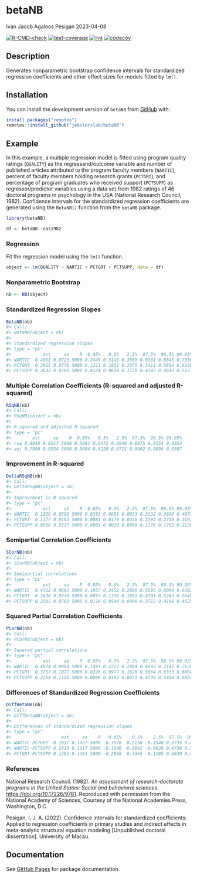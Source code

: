 betaNB
================
Ivan Jacob Agaloos Pesigan
2023-04-08

<!-- README.md is generated from README.Rmd. Please edit that file -->
<!-- badges: start -->

[![R-CMD-check](https://github.com/jeksterslab/betaNB/workflows/R-CMD-check/badge.svg)](https://github.com/jeksterslab/betaNB/actions)
[![test-coverage](https://github.com/jeksterslab/betaNB/actions/workflows/test-coverage.yaml/badge.svg)](https://github.com/jeksterslab/betaNB/actions/workflows/test-coverage.yaml)
[![lint](https://github.com/jeksterslab/betaNB/actions/workflows/lint.yaml/badge.svg)](https://github.com/jeksterslab/betaNB/actions/workflows/lint.yaml)
[![codecov](https://codecov.io/gh/jeksterslab/betaNB/branch/main/graph/badge.svg?token=KVLUET3DJ6)](https://codecov.io/gh/jeksterslab/betaNB)
<!-- badges: end -->

## Description

Generates nonparametric bootstrap confidence intervals for standardized
regression coefficients and other effect sizes for models fitted by
`lm()`.

## Installation

<!--
You can install the CRAN release of `betaNB` with:

```r
install.packages("betaNB")
```
-->

You can install the development version of `betaNB` from
[GitHub](https://github.com/jeksterslab/betaNB) with:

``` r
install.packages("remotes")
remotes::install_github("jeksterslab/betaNB")
```

## Example

In this example, a multiple regression model is fitted using program
quality ratings (`QUALITY`) as the regressand/outcome variable and
number of published articles attributed to the program faculty members
(`NARTIC`), percent of faculty members holding research grants
(`PCTGRT`), and percentage of program graduates who received support
(`PCTSUPP`) as regressor/predictor variables using a data set from 1982
ratings of 46 doctoral programs in psychology in the USA (National
Research Council, 1982). Confidence intervals for the standardized
regression coefficients are generated using the `BetaNB()` function from
the `betaNB` package.

``` r
library(betaNB)
```

``` r
df <- betaNB::nas1982
```

### Regression

Fit the regression model using the `lm()` function.

``` r
object <- lm(QUALITY ~ NARTIC + PCTGRT + PCTSUPP, data = df)
```

### Nonparametric Bootstrap

``` r
nb <- NB(object)
```

### Standardized Regression Slopes

``` r
BetaNB(nb)
#> Call:
#> BetaNB(object = nb)
#> 
#> Standardized regression slopes
#> type = "pc"
#>            est     se    R  0.05%   0.5%   2.5%  97.5%  99.5% 99.95%
#> NARTIC  0.4951 0.0723 5000 0.2445 0.3143 0.3569 0.6361 0.6845 0.7356
#> PCTGRT  0.3915 0.0770 5000 0.1211 0.1831 0.2375 0.5412 0.5814 0.6228
#> PCTSUPP 0.2632 0.0780 5000 0.0124 0.0624 0.1120 0.4147 0.4643 0.5173
```

### Multiple Correlation Coefficients (R-squared and adjusted R-squared)

``` r
RSqNB(nb)
#> Call:
#> RSqNB(object = nb)
#> 
#> R-squared and adjusted R-squared
#> type = "pc"
#>        est     se    R  0.05%   0.5%   2.5%  97.5%  99.5% 99.95%
#> rsq 0.8045 0.0517 5000 0.5981 0.6472 0.6940 0.8975 0.9154 0.9353
#> adj 0.7906 0.0554 5000 0.5694 0.6220 0.6721 0.8902 0.9094 0.9307
```

### Improvement in R-squared

``` r
DeltaRSqNB(nb)
#> Call:
#> DeltaRSqNB(object = nb)
#> 
#> Improvement in R-squared
#> type = "pc"
#>            est     se    R  0.05%   0.5%   2.5%  97.5%  99.5% 99.95%
#> NARTIC  0.1859 0.0589 5000 0.0383 0.0601 0.0833 0.3132 0.3600 0.4073
#> PCTGRT  0.1177 0.0493 5000 0.0081 0.0179 0.0346 0.2295 0.2749 0.3191
#> PCTSUPP 0.0569 0.0337 5000 0.0001 0.0030 0.0099 0.1378 0.1762 0.2139
```

### Semipartial Correlation Coefficients

``` r
SCorNB(nb)
#> Call:
#> SCorNB(object = nb)
#> 
#> Semipartial correlations
#> type = "pc"
#>            est     se    R  0.05%   0.5%   2.5%  97.5%  99.5% 99.95%
#> NARTIC  0.4312 0.0693 5000 0.1957 0.2452 0.2886 0.5596 0.6000 0.6382
#> PCTGRT  0.3430 0.0730 5000 0.0897 0.1336 0.1861 0.4791 0.5243 0.5649
#> PCTSUPP 0.2385 0.0703 5000 0.0110 0.0544 0.0996 0.3712 0.4198 0.4625
```

### Squared Partial Correlation Coefficients

``` r
PCorNB(nb)
#> Call:
#> PCorNB(object = nb)
#> 
#> Squared partial correlations
#> type = "pc"
#>            est     se    R  0.05%   0.5%   2.5%  97.5%  99.5% 99.95%
#> NARTIC  0.4874 0.0984 5000 0.1491 0.2212 0.2884 0.6693 0.7142 0.7630
#> PCTGRT  0.3757 0.1077 5000 0.0326 0.0977 0.1628 0.5864 0.6333 0.6864
#> PCTSUPP 0.2254 0.1135 5000 0.0006 0.0162 0.0471 0.4739 0.5404 0.6054
```

### Differences of Standardized Regression Coefficients

``` r
DiffBetaNB(nb)
#> Call:
#> DiffBetaNB(object = nb)
#> 
#> Differences of standardized regression slopes
#> type = "pc"
#>                   est     se    R   0.05%    0.5%    2.5%  97.5%  99.5% 99.95%
#> NARTIC-PCTGRT  0.1037 0.1327 5000 -0.3576 -0.2250 -0.1540 0.3735 0.4650 0.6092
#> NARTIC-PCTSUPP 0.2319 0.1217 5000 -0.1840 -0.0862 -0.0020 0.4738 0.5440 0.6110
#> PCTGRT-PCTSUPP 0.1282 0.1261 5000 -0.2858 -0.1965 -0.1105 0.3830 0.4614 0.5371
```

### References

National Research Council. (1982). *An assessment of research-doctorate
programs in the United States: Social and behavioral sciences*.
<https://doi.org/10.17226/9781>. Reproduced with permission from the
National Academy of Sciences, Courtesy of the National Academies Press,
Washington, D.C.

Pesigan, I. J. A. (2022). Confidence intervals for standardized
coefficients: Applied to regression coefficients in primary studies and
indirect effects in meta-analytic structural equation modeling
\[Unpublished doctoral dissertation\]. University of Macau.

## Documentation

See [GitHub Pages](https://jeksterslab.github.io/betaNB/index.html) for
package documentation.
